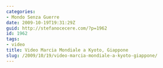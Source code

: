```yaml
---
categories:
- Mondo Senza Guerre
date: 2009-10-19T19:31:29Z
guid: http://stefanocecere.com/?p=1962
id: 1962
tags:
- video
title: Video Marcia Mondiale a Kyoto, Giappone
slug: /2009/10/19/video-marcia-mondiale-a-kyoto-giappone/
---
```


